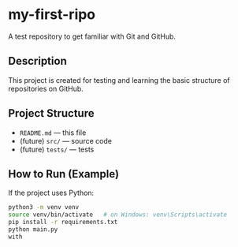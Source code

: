 # my-first-ripo

A test repository to get familiar with Git and GitHub.

## Description
This project is created for testing and learning the basic structure of repositories on GitHub.

## Project Structure
- `README.md` — this file
- (future) `src/` — source code
- (future) `tests/` — tests

## How to Run (Example)
If the project uses Python:
```bash
python3 -m venv venv
source venv/bin/activate   # on Windows: venv\Scripts\activate
pip install -r requirements.txt
python main.py
with 
